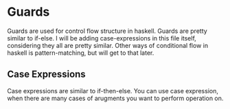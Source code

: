# Guards
 
Guards are used for control flow structure in haskell. Guards are pretty similar to if-else. I will be adding case-expressions in this file itself, considering they all are pretty similar.
Other ways of conditional flow in haskell is pattern-matching, but will get to that later.

## Case Expressions

Case expressions are similar to if-then-else. You can use case expression, when there are many cases of arugments you want to perform operation on.
